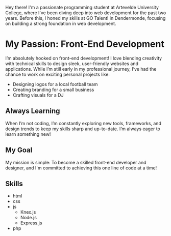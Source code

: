 Hey there! 
I'm a passionate programming student at Artevelde University College, where I’ve been diving deep into web development for the past two years. Before this, I honed my skills at GO Talent! in Dendermonde, focusing on building a strong foundation in web development.

# My Passion: Front-End Development 
I’m absolutely hooked on front-end development! I love blending creativity with technical skills to design sleek, user-friendly websites and applications. While I’m still early in my professional journey, I’ve had the chance to work on exciting personal projects like:
- Designing logos for a local football team
- Creating branding for a small business
- Crafting visuals for a DJ


## Always Learning
When I’m not coding, I’m constantly exploring new tools, frameworks, and design trends to keep my skills sharp and up-to-date. I’m always eager to learn something new!


## My Goal
My mission is simple: To become a skilled front-end developer and designer, and I'm committed to achieving this one line of code at a time!

## Skills
- html
- css
- js
  - Knex.js
  - Node.js
  - Express.js
- php

